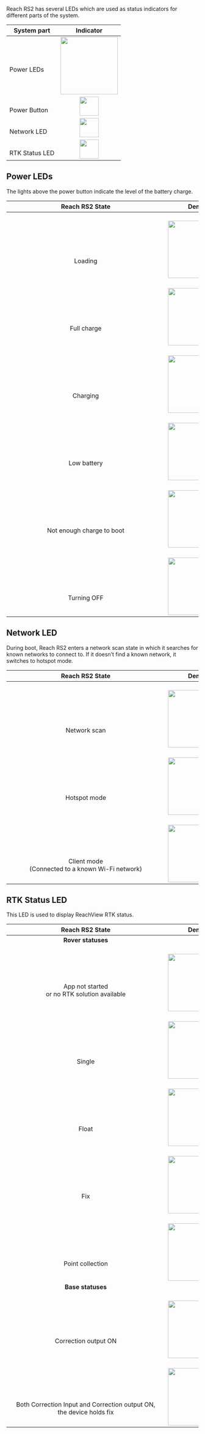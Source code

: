 Reach RS2 has several LEDs which are used as status indicators for different parts of the system.

| System part | Indicator |
|-----------|------|
|<br>Power LEDs|<div style="text-align: center;"><img src="../img/reachrs2/led-status/power-leds.png" style="width: 150px;"></div>  |
|<br>Power Button|<div style="text-align: center;"><img src="../img/reachrs2/led-status/power-button.png" style="width: 50px;"></div>  |
|<br>Network LED|<div style="text-align: center;"><img src="../img/reachrs2/led-status/network-led.png" style="width: 50px;"></div>  |
|<br>RTK Status LED|<div style="text-align: center;"><img src="../img/reachrs2/led-status/rtk-status-led.png" style="width: 50px;"></div>  |

## Power LEDs

The lights above the power button indicate the level of the battery charge.

| <div style="text-align: center;"> Reach RS2 State </div> | <div style="text-align: center;"> Demo </div> |
|--------------|-------|
| <br><br><br><br><div style="width:400px;text-align: center;">    Loading   </div> |  <br>  <div style="text-align: center;"><img src="../img/reachrs2/led-status/loading.gif" style="height: 150px;"></div>  |
| <br><br><br><br> <div style="text-align: center;">    Full charge   </div> |  <br>  <div style="text-align: center;"><img src="../img/reachrs2/led-status/full_battery.png" style="height: 150px;"></div>  |
| <br><br><br><br> <div style="text-align: center;">    Charging   </div> |  <br>  <div style="text-align: center;"><img src="../img/reachrs2/led-status/charging.gif" style="height: 150px;"></div>  |
| <br><br><br><br> <div style="text-align: center;">    Low battery   </div> |  <br>  <div style="text-align: center;"><img src="../img/reachrs2/led-status/low_battery.png" style="height: 150px;"></div>  |
| <br><br><br><br> <div style="text-align: center;">    Not enough charge to boot   </div> |  <br>  <div style="text-align: center;"><img src="../img/reachrs2/led-status/not_enough_charge_to_boot.gif" style="height: 150px;"></div>  |
| <br><br><br><br> <div style="text-align: center;">    Turning OFF   </div> |  <br>  <div style="text-align: center;"><img src="../img/reachrs2/led-status/turning-off.gif" style="height: 150px;"></div>  |


## Network LED

During boot, Reach RS2 enters a network scan state in which it searches for known networks to connect to. If it doesn’t find a known network, it switches to hotspot mode.

| <div style="text-align: center;"> Reach RS2 State </div> | <div style="text-align: center;"> Demo </div> |
|--------------|-------|
| <br><br><br><br> <div style="width:400px;text-align: center;">    Network scan   </div>  |    <br>  <div style="text-align: center;"><img src="../img/reachrs2/led-status/network-scan.gif" style="height: 150px;"></div>   |
| <br><br><br><br><div style="text-align: center;">    Hotspot mode   </div> |   <br>  <div style="text-align: center;"><img src="../img/reachrs2/led-status/hotspot.png" style="height: 150px;"></div>    |
| <br><br><br><br><div style="text-align: center;">               Client mode <br>(Connected to a known Wi-Fi network)               </div> |   <br>  <div style="text-align: center;"><img src="../img/reachrs2/led-status/client-mode.png" style="height: 150px;"></div>    |

## RTK Status LED

This LED is used to display ReachView RTK status.

| <div style="text-align: center;"> Reach RS2 State </div> | <div style="text-align: center;"> Demo </div> |
|--------------|-------|
| <div style="text-align: center;"> **Rover statuses** </div> |
| <br><br><br><div style="width:400px;text-align: center;">    App not started <br>or no RTK solution available   </div> |    <br>  <div style="text-align: center;"><img src="../img/reachrs2/led-status/no-solution.png" style="height: 150px;"></div>    |
| <br><br><br><br><div style="text-align: center;">    Single   </div> |    <br>  <div style="text-align: center;"><img src="../img/reachrs2/led-status/single.gif" style="height: 150px;"></div>    |
| <br><br><br><br><div style="text-align: center;">    Float   </div> |    <br>  <div style="text-align: center;"><img src="../img/reachrs2/led-status/float.gif" style="height: 150px;"></div>    |
| <br><br><br><br><div style="text-align: center;">    Fix   </div> |    <br>  <div style="text-align: center;"><img src="../img/reachrs2/led-status/fix.png" style="height: 150px;"></div>   |
| <br><br><br><br><div style="width:400px;text-align: center;">    Point collection </div> |    <br>  <div style="text-align: center;"><img src="../img/reachrs2/led-status/point-collection.gif" style="height: 150px;"></div>    |
| <div style="text-align: center;"> **Base statuses** </div> |
| <br><br><br><br><div style="text-align: center;">    Correction output ON   </div> |    <br>  <div style="text-align: center;"><img src="../img/reachrs2/led-status/base-mode.png" style="height: 150px;"></div>   |
| <br><br><br><br><div style="text-align: center;">    Both Correction Input and Correction output ON, <br>  the device holds fix   </div> |    <br>  <div style="text-align: center;"><img src="../img/reachrs2/led-status/correction-in-out.gif" style="height: 150px;"></div>   |
